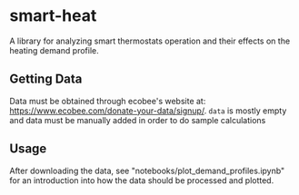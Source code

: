 # smart-heat
A library for analyzing smart thermostats operation and their effects on the heating demand profile.

## Getting Data
Data must be obtained through ecobee's website at: https://www.ecobee.com/donate-your-data/signup/. `data` is mostly empty and data must be manually added in order to do sample calculations

## Usage
After downloading the data, see "notebooks/plot_demand_profiles.ipynb" for an introduction into how the data should be processed and plotted.

